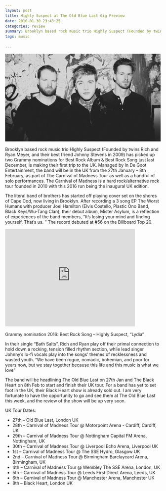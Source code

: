 ```yaml
---
layout: post
title: Highly Suspect at The Old Blue Last Gig Preview 
date: 2016-01-30 23:43:25
categories: review
summary: Brooklyn based rock music trio Highly Suspect (Founded by twins Rich and Ryan Meyer, and their best friend Johnny Stevens in 2009) has picked up two Grammy nominations for Best Rock Album & Best Rock Song just last December, is making their first trip to the UK. 
tags: music  

---
```


![](/images/hs/hs.jpg)

Brooklyn based rock music trio Highly Suspect (Founded by twins Rich and Ryan Meyer, and their best friend Johnny Stevens in 2009) has picked up two Grammy nominations for Best Rock Album & Best Rock Song just last December, is making their first trip to the UK. Managed by In De Goot Entertainment, the band will be in the UK from the 27th January – 8th February, as part of The Carnival of Madness Tour as well as a handful of solo performances. The Carnival of Madness is a hard rock/alternative rock tour founded in 2010 with this 2016 run being the inaugural UK edition.

The literal band of brothers has started off playing cover set on the shores of Cape Cod, now living in Brooklyn. After recording a 3 song EP The Worst Humans with producer Joel Hamilton (Elvis Costello, Plastic Ono Band, Black Keys/Wu-Tang Clan), their debut album, Mister Asylum, is a reflection of experiences of the band members, “It’s losing your mind and finding yourself. That’s us. ” The record debuted at #56 on the Billboard Top 20.

<iframe width="420" height="315" src="https://www.youtube.com/watch?v=ev-bR9ii7Gs" frameborder="0" allowfullscreen></iframe>

Grammy nomination 2016: Best Rock Song – Highly Suspect, “Lydia”

In their single “Bath Salts”, Rich and Ryan play off their primal connection to hold down a rocking, tension filled rhythm section, while lead singer Johnny’s lo-fi vocals play into the songs’ themes of recklessness and wasted youth. “We have been rogue, nomadic, bohemian, and poor for years now, but we stay together because this life and this music is what we love”

The band will be headlining The Old Blue Last on 27th Jan and The Black Heart on 8th Feb to start and finish their UK tour. For a band has yet to set foot in the UK, their Black Heart show is already sold out. I am very fortunate to have the opportunity to go and see them at The Old Blue Last this week, and the review of the show will be up very soon.

UK Tour Dates:

- 27th – Old Blue Last, London UK
- 28th – Carnival of Madness Tour @ Motorpoint Arena - Cardiff, Cardiff, UK
- 29th – Carnival of Madness Tour @ Nottingham Capital FM Arena, Nottingham, UK
- 30th – Carnival of Madness Tour @ Liverpool Echo Arena, Liverpool UK
- 1st – Carnival of Madness Tour @ The SSE Hydro, Glasgow UK
- 2nd – Carnival of Madness Tour @ Birmingham Barclaycard Arena, Birmingham, UK
- 4th – Carnival of Madness Tour @ Wembley The SSE Arena, London, UK
- 5th – Carnival of Madness Tour @ Leeds First Direct Arena, Leeds, UK
- 6th – Carnival of Madness Tour @ Manchester Arena, Manchester UK
- 8th – Black Heart, London UK